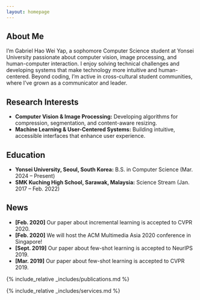 ```yaml
---
layout: homepage
---
```


## About Me

I’m Gabriel Hao Wei Yap, a sophomore Computer Science student at Yonsei University passionate about computer vision, image processing, and human-computer interaction. I enjoy solving technical challenges and developing systems that make technology more intuitive and human-centered. Beyond coding, I’m active in cross-cultural student communities, where I’ve grown as a communicator and leader.

## Research Interests

- **Computer Vision & Image Processing:** Developing algorithms for compression, segmentation, and content-aware resizing.
- **Machine Learning & User-Centered Systems:** Building intuitive, accessible interfaces that enhance user experience.

## Education

- **Yonsei University, Seoul, South Korea:** B.S. in Computer Science (Mar. 2024 – Present)
- **SMK Kuching High School, Sarawak, Malaysia:** Science Stream (Jan. 2017 – Feb. 2022)

## News

- **[Feb. 2020]** Our paper about incremental learning is accepted to CVPR 2020.
- **[Feb. 2020]** We will host the ACM Multimedia Asia 2020 conference in Singapore!
- **[Sept. 2019]** Our paper about few-shot learning is accepted to NeurIPS 2019.
- **[Mar. 2019]** Our paper about few-shot learning is accepted to CVPR 2019.

{% include_relative _includes/publications.md %}

{% include_relative _includes/services.md %}

